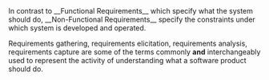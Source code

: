 <div id="def-nfr" title="Non Functional Requirements">
<markdown>
In contrast to __Functional Requirements__ which specify what the system should do,
__Non-Functional Requirements__ specify the constraints under which system is developed and operated.
</markdown>
</div>

<span id=preview>Requirements gathering, requirements elicitation, requirements analysis,
requirements capture are some of the terms commonly **and** interchangeably used to represent the activity
of understanding what a software product should do.</span>

